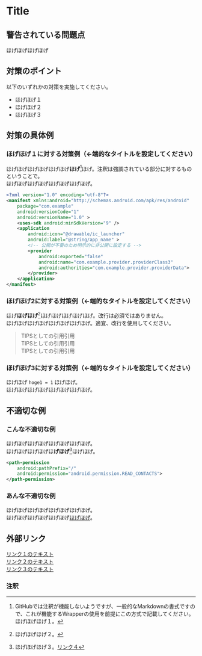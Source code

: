 # Title

## 警告されている問題点
ほげほげほげほげ

## 対策のポイント
以下のいずれかの対策を実施してください。
- ほげほげ１
- ほげほげ２
- ほげほげ３

## 対策の具体例

### ほげほげ１に対する対策例（<-端的なタイトルを設定してください）
ほげほげほげほげほげほげ**ほげ**[^注釈１]ほげ。注釈は強調されている部分に対するものということで。  
ほげほげほげほげほげほげほげほげ。

```xml:manifest.xml
<?xml version="1.0" encoding="utf-8"?>
<manifest xmlns:android="http://schemas.android.com/apk/res/android"
    package="com.example"
    android:versionCode="1"
    android:versionName="1.0" >
    <uses-sdk android:minSdkVersion="9" />
    <application
        android:icon="@drawable/ic_launcher"
        android:label="@string/app_name" >
        <!-- 公開が不要のため明示的に非公開に設定する -->
        <provider
            android:exported="false"
            android:name="com.example.provider.providerClass3"
            android:authorities="com.example.provider.providerData">
        </provider>
    </application>
</manifest>
```

### ほげほげ2に対する対策例（<-端的なタイトルを設定してください）
ほげ**ほげほげ**[^注釈２]ほげほげほげほげほげ。改行は必須ではありません。  
ほげほげほげほげほげほげほげほげ。適宜、改行を使用してください。

> TIPSとしての引用引用  
> TIPSとしての引用引用  
> TIPSとしての引用引用  

### ほげほげ3に対する対策例（<-端的なタイトルを設定してください）
ほげほげ `hoge1 = 1`  ほげほげ。  
ほげほげほげほげほげほげほげほげ。

## 不適切な例

### こんな不適切な例
ほげほげほげほげほげほげほげほげ。  
ほげほげほげほげほ**げほげ**[^注釈３]ほげほげ。

```xml:manifest.xml
<path-permission
    android:pathPrefix="/"
    android:permission="android.permission.READ_CONTACTS">
</path-permission>
```

### あんな不適切な例
ほげほげほげほげほげほげほげほげ。  
ほげほげほげほげほげほげ[ほげほげ][リンク１]。

## 外部リンク
[リンク１のテキスト][リンク１]  
[リンク２のテキスト][リンク２]  
[リンク３のテキスト][リンク３]  

[リンク１]: http://hogehoge1
[リンク２]: http://hogehoge2
[リンク３]: http://hogehoge3  

### 注釈
[^注釈１]: GitHubでは注釈が機能しないようですが、一般的なMarkdownの書式ですので、これが機能するWrapperの使用を前提にこの方式で記載してください。ほげほげほげ１。  
[^注釈２]: ほげほげほげ２。  
[^注釈３]: ほげほげほげ３。[リンク４](http://hogehoge4)
